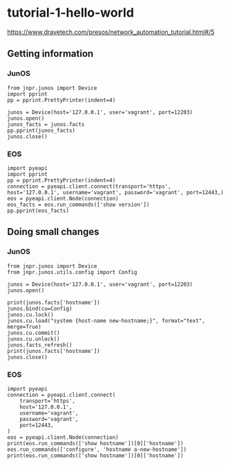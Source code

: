 # tutorial-1-hello-world

https://www.dravetech.com/presos/network_automation_tutorial.html#/5

## Getting information

### JunOS

    from jnpr.junos import Device
    import pprint
    pp = pprint.PrettyPrinter(indent=4)

    junos = Device(host='127.0.0.1', user='vagrant', port=12203)
    junos.open()
    junos_facts = junos.facts
    pp.pprint(junos_facts)
    junos.close()

### EOS

    import pyeapi
    import pprint
    pp = pprint.PrettyPrinter(indent=4)
    connection = pyeapi.client.connect(transport='https', host='127.0.0.1', username='vagrant', password='vagrant', port=12443,)
    eos = pyeapi.client.Node(connection)
    eos_facts = eos.run_commands(['show version'])
    pp.pprint(eos_facts)

## Doing small changes

### JunOS

    from jnpr.junos import Device
    from jnpr.junos.utils.config import Config

    junos = Device(host='127.0.0.1', user='vagrant', port=12203)
    junos.open()

    print(junos.facts['hostname'])
    junos.bind(cu=Config)
    junos.cu.lock()
    junos.cu.load("system {host-name new-hostname;}", format="text", merge=True)
    junos.cu.commit()
    junos.cu.unlock()
    junos.facts_refresh()
    print(junos.facts['hostname'])
    junos.close()
    
### EOS

    import pyeapi
    connection = pyeapi.client.connect(
        transport='https',
        host='127.0.0.1',
        username='vagrant',
        password='vagrant',
        port=12443,
    )
    eos = pyeapi.client.Node(connection)
    print(eos.run_commands(['show hostname'])[0]['hostname'])
    eos.run_commands(['configure', 'hostname a-new-hostname'])
    print(eos.run_commands(['show hostname'])[0]['hostname'])

